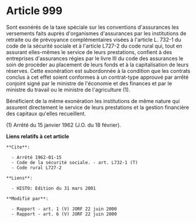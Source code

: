 # Article 999

Sont exonérés de la taxe spéciale sur les conventions d'assurances les versements faits auprès d'organismes d'assurances par
les institutions de retraite ou de prévoyance complémentaires visées à l'article L. 732-1 du code de la sécurité sociale et à
l'article L727-2 du code rural qui, tout en assurant elles-mêmes le service de leurs prestations, confient à des entreprises
d'assurances régies par le livre III du code des assurances le soin de procéder au placement de leurs fonds et à la
capitalisation de leurs réserves. Cette exonération est subordonnée à la condition que les contrats conclus à cet effet
soient conformes à un contrat-type approuvé par arrêté conjoint signé par le ministre de l'économie et des finances et par le
ministre du travail ou le ministre de l'agriculture (1).

Bénéficient de la même exonération les institutions de même nature qui assurent directement le service de leurs prestations
et la gestion financière des capitaux qu'elles recueillent.

(1) Arrêté du 15 janvier 1962 (J.O. du 18 février).

**Liens relatifs à cet article**

	**Cite**:

	  - Arrêté 1962-01-15
	  - Code de la sécurité sociale. - art. L732-1 (T)
	  - Code rural L727-2

	**Liens**:

	  - HISTO: Edition du 31 mars 2001

	**Modifié par**:

	  - Rapport - art. 1 (V) JORF 22 juin 2000
	  - Rapport - art. 6 (V) JORF 22 juin 2000
